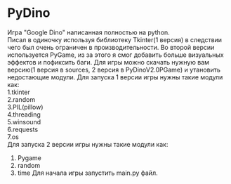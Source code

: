 # PyDino
Игра "Google Dino" написанная полностью на python.  
Писал в одиночку используя библиотеку Tkinter(1 версия) в следствии чего был очень ограничен в производительности. Bо второй версии используется PyGame, 
из за этого я смог добавить больше визуальных эффектов и пофиксить  баги.
Для игры можно скачать нужную вам версию(1 версия в sources, 2 версия в PyDinoV2.0PGame) и утановить недостающие модули.
Для запуска 1 версии игры нужны такие модули как:  
1.tkinter  
2.random  
3.PIL(pillow)  
4.threading  
5.winsound  
6.requests  
7.os  
Для запуска 2 версии игры нужны такие модули как: 
1. Pygame
2. random
3. time
Для начала игры запустить main.py файл.
